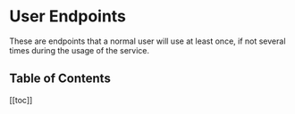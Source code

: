 # User Endpoints

These are endpoints that a normal user will use at least once, if not several times during the usage of the service.

## Table of Contents

[[toc]]
